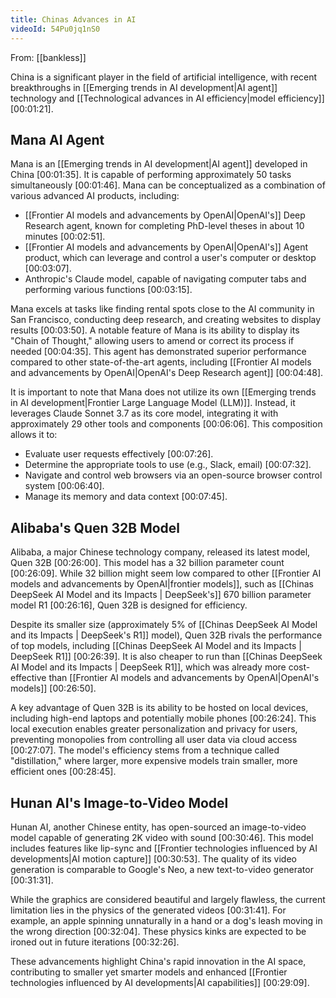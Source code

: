 ```yaml
---
title: Chinas Advances in AI
videoId: 54Pu0jq1nS0
---
```


From: [[bankless]] <br/> 

China is a significant player in the field of artificial intelligence, with recent breakthroughs in [[Emerging trends in AI development|AI agent]] technology and [[Technological advances in AI efficiency|model efficiency]] <a class="yt-timestamp" data-t="00:01:21">[00:01:21]</a>.

## Mana AI Agent
Mana is an [[Emerging trends in AI development|AI agent]] developed in China <a class="yt-timestamp" data-t="00:01:35">[00:01:35]</a>. It is capable of performing approximately 50 tasks simultaneously <a class="yt-timestamp" data-t="00:01:46">[00:01:46]</a>. Mana can be conceptualized as a combination of various advanced AI products, including:
*   [[Frontier AI models and advancements by OpenAI|OpenAI's]] Deep Research agent, known for completing PhD-level theses in about 10 minutes <a class="yt-timestamp" data-t="00:02:51">[00:02:51]</a>.
*   [[Frontier AI models and advancements by OpenAI|OpenAI's]] Agent product, which can leverage and control a user's computer or desktop <a class="yt-timestamp" data-t="00:03:07">[00:03:07]</a>.
*   Anthropic's Claude model, capable of navigating computer tabs and performing various functions <a class="yt-timestamp" data-t="00:03:15">[00:03:15]</a>.

Mana excels at tasks like finding rental spots close to the AI community in San Francisco, conducting deep research, and creating websites to display results <a class="yt-timestamp" data-t="00:03:50">[00:03:50]</a>. A notable feature of Mana is its ability to display its "Chain of Thought," allowing users to amend or correct its process if needed <a class="yt-timestamp" data-t="00:04:35">[00:04:35]</a>. This agent has demonstrated superior performance compared to other state-of-the-art agents, including [[Frontier AI models and advancements by OpenAI|OpenAI's Deep Research agent]] <a class="yt-timestamp" data-t="00:04:48">[00:04:48]</a>.

It is important to note that Mana does not utilize its own [[Emerging trends in AI development|Frontier Large Language Model (LLM)]]. Instead, it leverages Claude Sonnet 3.7 as its core model, integrating it with approximately 29 other tools and components <a class="yt-timestamp" data-t="00:06:06">[00:06:06]</a>. This composition allows it to:
*   Evaluate user requests effectively <a class="yt-timestamp" data-t="00:07:26">[00:07:26]</a>.
*   Determine the appropriate tools to use (e.g., Slack, email) <a class="yt-timestamp" data-t="00:07:32">[00:07:32]</a>.
*   Navigate and control web browsers via an open-source browser control system <a class="yt-timestamp" data-t="00:06:40">[00:06:40]</a>.
*   Manage its memory and data context <a class="yt-timestamp" data-t="00:07:45">[00:07:45]</a>.

## Alibaba's Quen 32B Model
Alibaba, a major Chinese technology company, released its latest model, Quen 32B <a class="yt-timestamp" data-t="00:26:00">[00:26:00]</a>. This model has a 32 billion parameter count <a class="yt-timestamp" data-t="00:26:09">[00:26:09]</a>. While 32 billion might seem low compared to other [[Frontier AI models and advancements by OpenAI|frontier models]], such as [[Chinas DeepSeek AI Model and its Impacts | DeepSeek's]] 670 billion parameter model R1 <a class="yt-timestamp" data-t="00:26:16">[00:26:16]</a>, Quen 32B is designed for efficiency.

Despite its smaller size (approximately 5% of [[Chinas DeepSeek AI Model and its Impacts | DeepSeek's R1]] model), Quen 32B rivals the performance of top models, including [[Chinas DeepSeek AI Model and its Impacts | DeepSeek R1]] <a class="yt-timestamp" data-t="00:26:39">[00:26:39]</a>. It is also cheaper to run than [[Chinas DeepSeek AI Model and its Impacts | DeepSeek R1]], which was already more cost-effective than [[Frontier AI models and advancements by OpenAI|OpenAI's models]] <a class="yt-timestamp" data-t="00:26:50">[00:26:50]</a>.

A key advantage of Quen 32B is its ability to be hosted on local devices, including high-end laptops and potentially mobile phones <a class="yt-timestamp" data-t="00:26:24">[00:26:24]</a>. This local execution enables greater personalization and privacy for users, preventing monopolies from controlling all user data via cloud access <a class="yt-timestamp" data-t="00:27:07">[00:27:07]</a>. The model's efficiency stems from a technique called "distillation," where larger, more expensive models train smaller, more efficient ones <a class="yt-timestamp" data-t="00:28:45">[00:28:45]</a>.

## Hunan AI's Image-to-Video Model
Hunan AI, another Chinese entity, has open-sourced an image-to-video model capable of generating 2K video with sound <a class="yt-timestamp" data-t="00:30:46">[00:30:46]</a>. This model includes features like lip-sync and [[Frontier technologies influenced by AI developments|AI motion capture]] <a class="yt-timestamp" data-t="00:30:53">[00:30:53]</a>. The quality of its video generation is comparable to Google's Neo, a new text-to-video generator <a class="yt-timestamp" data-t="00:31:31">[00:31:31]</a>.

While the graphics are considered beautiful and largely flawless, the current limitation lies in the physics of the generated videos <a class="yt-timestamp" data-t="00:31:41">[00:31:41]</a>. For example, an apple spinning unnaturally in a hand or a dog's leash moving in the wrong direction <a class="yt-timestamp" data-t="00:32:04">[00:32:04]</a>. These physics kinks are expected to be ironed out in future iterations <a class="yt-timestamp" data-t="00:32:26">[00:32:26]</a>.

These advancements highlight China's rapid innovation in the AI space, contributing to smaller yet smarter models and enhanced [[Frontier technologies influenced by AI developments|AI capabilities]] <a class="yt-timestamp" data-t="00:29:09">[00:29:09]</a>.